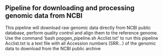 ## Pipeline for downloading and processing genomic data from NCBI

This pipeline will download raw genomic data directly from NCBI public database, perform quality control and align them to the reference genome.  <br />
Use the command  'bash popgen_pipeline.sh Acclist.txt' to run this pipeline  <br />
Acclist.txt is a text file with all Accession numbers (SRR...) of the genomic data to download from the NCBI public archive

